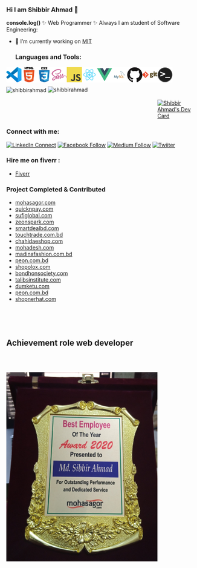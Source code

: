 ### Hi I am Shibbir Ahmad 👋
**console.log()**  ✨ Web Programmer ✨ 
Always I am student of Software Engineering:
- 🔭 I’m currently working on <a href="https://mit.mohasagor.com">MIT</a> 
  <br>
  ### Languages and Tools:

<img align="left" alt="Visual Studio Code" width="40px" src="https://raw.githubusercontent.com/github/explore/80688e429a7d4ef2fca1e82350fe8e3517d3494d/topics/visual-studio-code/visual-studio-code.png" />
<img align="left" alt="HTML5" width="40px" src="https://raw.githubusercontent.com/github/explore/80688e429a7d4ef2fca1e82350fe8e3517d3494d/topics/html/html.png" />
<img align="left" alt="CSS3" width="40px" src="https://raw.githubusercontent.com/github/explore/80688e429a7d4ef2fca1e82350fe8e3517d3494d/topics/css/css.png" />
<img align="left" alt="Sass" width="40px" src="https://raw.githubusercontent.com/github/explore/80688e429a7d4ef2fca1e82350fe8e3517d3494d/topics/sass/sass.png" />
<img align="left" alt="JavaScript" width="40px" src="https://raw.githubusercontent.com/github/explore/80688e429a7d4ef2fca1e82350fe8e3517d3494d/topics/javascript/javascript.png" />
<img align="left" alt="React" width="40px" src="https://raw.githubusercontent.com/github/explore/80688e429a7d4ef2fca1e82350fe8e3517d3494d/topics/react/react.png" />
<!-- <img align="left" alt="Visual Studio Code" width="40px"  src="https://raw.githubusercontent.com/github/explore/80688e429a7d4ef2fca1e82350fe8e3517d3494d/topics/firebase/firebase.png" /> -->
<!-- <img align="left" alt="MongoDB" width="40px" src="https://raw.githubusercontent.com/github/explore/80688e429a7d4ef2fca1e82350fe8e3517d3494d/topics/mongodb/mongodb.png" /> -->
<img align="left" alt="Visual Studio Code" width="40px" src="https://raw.githubusercontent.com/github/explore/80688e429a7d4ef2fca1e82350fe8e3517d3494d/topics/vue/vue.png" />

<!-- <img align="left" alt="Node.js" width="40px" src="https://raw.githubusercontent.com/github/explore/80688e429a7d4ef2fca1e82350fe8e3517d3494d/topics/nodejs/nodejs.png" /> -->

<img align="left" alt="MySQL" width="40px" src="https://raw.githubusercontent.com/github/explore/80688e429a7d4ef2fca1e82350fe8e3517d3494d/topics/mysql/mysql.png" />

<img align="left" alt="GitHub" width="40px" src="https://raw.githubusercontent.com/github/explore/78df643247d429f6cc873026c0622819ad797942/topics/github/github.png" />

<img align="left" alt="Git" width="40px" src="https://raw.githubusercontent.com/github/explore/80688e429a7d4ef2fca1e82350fe8e3517d3494d/topics/git/git.png" />

<img align="left" alt="HTML5" width="40px" src="https://raw.githubusercontent.com/github/explore/80688e429a7d4ef2fca1e82350fe8e3517d3494d/topics/terminal/terminal.png" />

  <br>
  <br>
 &nbsp;<img align="center" src="https://github-readme-stats.vercel.app/api?username=shibbirahmad&show_icons=true&theme=mona=kali&title_color=3cb480&locale=en" alt="shibbirahmad" width="550px" />

<img src="https://github-readme-stats.vercel.app/api/top-langs?username=shibbirahmad&show_icons=true&theme=vue&title_color=white&locale=en&layout=compact" alt="shibbirahmad" width="550px"  />
  <br>
  <br>
  <a  href="https://app.daily.dev/devshibbir"><img src="https://api.daily.dev/devcards/525a6f369f044c24990197b2b3b42afb.png?r=u2o" style="margin-left:400px;"  width="400" alt="Shibbir Ahmad's Dev Card"/></a>



### Connect with me:

[![LinkedIn Connect](https://img.shields.io/badge/%20-Connect-black?color=14171A&labelColor=212121&logo=linkedin&logoColor=ffffff)](https://www.linkedin.com/in/shibbir-ahmad-91a855167/)
[![Facebook Follow](https://img.shields.io/badge/%20-Follow-black?color=14171A&labelColor=1976d2&logo=facebook&logoColor=ffffff)](https://web.facebook.com/devshibbir/)
[![Medium Follow](https://img.shields.io/badge/%20-Follow-black?color=14171A&labelColor=1976d2&logo=medium&logoColor=ffffff)](https://twitter.com/Shibbir71910444)
[![Twiiter](https://img.shields.io/badge/%20-Questions-black?color=14171A&labelColor=fff&logo=stackoverflow&logoColor=0c0d0e26)](https://stackoverflow.com/users/14231300/shibbir-ahmad)


###  Hire me on fiverr :
- <a href="https://www.fiverr.com/coder_shibbir">Fiverr</a> 


### Project Completed & Contributed 
- <a target="_blank" href="https://mohasagor.com">mohasagor.com</a> 
- <a target="_blank" href="https://quicknpay.com">quicknpay.com</a> 
- <a target="_blank"  href="https://sufiglobal.com">sufiglobal.com</a> 
- <a target="_blank" href="https://zeonspark.com">zeonspark.com</a> 
- <a target="_blank" href="https://smartdealbd.com">smartdealbd.com</a> 
- <a target="_blank" href="https://touchtrade.com.bd">touchtrade.com.bd</a> 
- <a target="_blank"  href="http://chahidaeshop.com">chahidaeshop.com</a> 
- <a target="_blank"  href="http://mohadesh.com">mohadesh.com</a> 
- <a target="_blank"  href="http://madinafashion.com.bd">madinafashion.com.bd</a> 
-  <a target="_blank"  href="http://peon.com.bd">peon.com.bd</a> 
-  <a target="_blank"  href="http://shopolox.com">shopolox.com</a> 
-  <a target="_blank"  href="http://bondhonsociety.com">bondhonsociety.com</a> 
-  <a target="_blank"  href="http://talibsinstitute.com">talibsinstitute.com</a>   
-  <a target="_blank"  href="http://dumketu.com">dumketu.com</a> 
-  <a target="_blank"  href="http://peon.com.bd">peon.com.bd</a>  
-  <a target="_blank"  href="http://shopnerhat.com.bd">shopnerhat.com</a>  




<br>
<br>
<br>

<div class="text-center">
  
<h2> Achievement role web developer </h2>
 <br>
  <br>

<img alt="Awesome GitHub Profile Readme" width="400px" height="500px" src="assets/IMG_20210523_004348_118.jpg"> </img>





</div>






